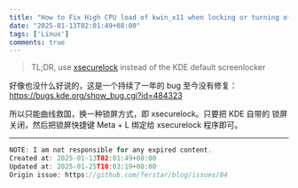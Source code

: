 ```yaml
---
title: "How to Fix High CPU load of kwin_x11 when locking or turning off the screen"
date: "2025-01-13T02:01:49+08:00"
tags: ['Linux']
comments: true
---
```


> TL;DR, use [xsecurelock](https://github.com/google/xsecurelock) instead of the KDE default screenlocker

好像也没什么好说的，这是一个持续了一年的 bug 至今没有修复：https://bugs.kde.org/show_bug.cgi?id=484323

所以只能曲线救国，换一种锁屏方式，即 xsecurelock。只要把 KDE 自带的 锁屏关闭，然后把锁屏快捷键 Meta + L 绑定给 xsecurelock 程序即可。



---

```js
NOTE: I am not responsible for any expired content.
Created at: 2025-01-13T02:01:49+08:00
Updated at: 2025-01-25T10:03:19+08:00
Origin issue: https://github.com/ferstar/blog/issues/84
```
